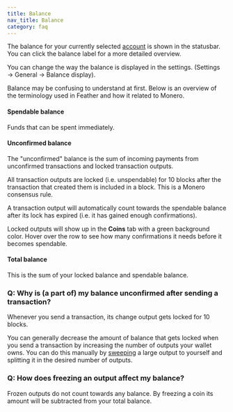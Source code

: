 ```yaml
---
title: Balance
nav_title: Balance
category: faq
---
```


The balance for your currently selected [account](account) is shown in the statusbar. You can click the balance label for a more detailed overview.

You can change the way the balance is displayed in the settings. (Settings → General → Balance display).

Balance may be confusing to understand at first. Below is an overview of the terminology used in Feather and how it related to Monero.

#### Spendable balance

Funds that can be spent immediately.

#### Unconfirmed balance

The "unconfirmed" balance is the sum of incoming payments from unconfirmed transactions and locked transaction outputs.

All transaction outputs are locked (i.e. unspendable) for 10 blocks after the transaction that created them is included in a block. This is a Monero consensus rule.

A transaction output will automatically count towards the spendable balance after its lock has expired (i.e. it has gained enough confirmations).

Locked outputs will show up in the **Coins** tab with a green background color. Hover over the row to see how many confirmations it needs before it becomes spendable.

#### Total balance

This is the sum of your locked balance and spendable balance.


### Q: Why is (a part of) my balance unconfirmed after sending a transaction?

Whenever you send a transaction, its change output gets locked for 10 blocks. 

You can generally decrease the amount of balance that gets locked when you send a transaction by increasing the number of outputs your wallet owns. You can do this manually by [sweeping](sweep-output) a large output to yourself and splitting it in the desired number of outputs.

### Q: How does freezing an output affect my balance?

Frozen outputs do not count towards any balance. By freezing a coin its amount will be subtracted from your total balance.
